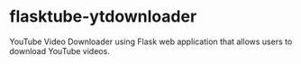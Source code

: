 # flasktube-ytdownloader
YouTube Video Downloader using Flask web application that allows users to download YouTube videos.
